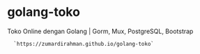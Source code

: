 # golang-toko
Toko Online dengan Golang | Gorm, Mux, PostgreSQL, Bootstrap

      `https://zumardirahman.github.io/golang-toko`

